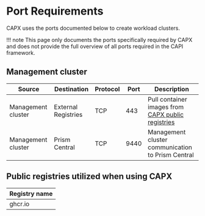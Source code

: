 # Port Requirements

CAPX uses the ports documented below to create workload clusters. 

!!! note
        This page only documents the ports specifically required by CAPX and does not provide the full overview of all ports required in the CAPI framework.

## Management cluster

|Source            |Destination         |Protocol  |Port |Description                                                                                 |
|------------------|--------------------|----------|-----|--------------------------------------------------------------------------------------------|
|Management cluster|External Registries |TCP       |443  |Pull container images from [CAPX public registries](#public-registries-used-when-using-capx)|
|Management cluster|Prism Central       |TCP       |9440 |Management cluster communication to Prism Central                                           |

## Public registries utilized when using CAPX

|Registry name|
|-------------|
|ghcr.io      |
